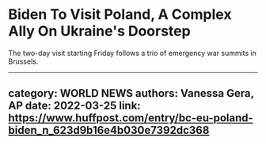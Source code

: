# Biden To Visit Poland, A Complex Ally On Ukraine's Doorstep

The two-day visit starting Friday follows a trio of emergency war summits in Brussels.

---
category: WORLD NEWS
authors: Vanessa Gera, AP
date: 2022-03-25
link: https://www.huffpost.com/entry/bc-eu-poland-biden_n_623d9b16e4b030e7392dc368
---
